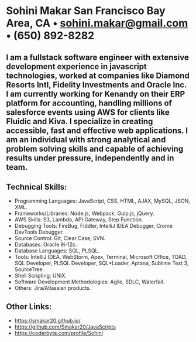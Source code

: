 # Sohini Makar San Francisco Bay Area, CA • sohini.makar@gmail.com • (650) 892-8282
## I am a fullstack software engineer with extensive development experience in javascript technologies, worked at companies like Diamond Resorts Intl, Fidelity Investments and Oracle Inc. I am currently working for Kenandy on their ERP platform for accounting, handling millions of salesforce events using AWS for clients like Fluidic and Kiva. I specialize in creating accessible, fast and effective web applications. I am an individual with strong analytical and problem solving skills and capable of achieving results under pressure, independently and in team.

## Technical Skills:
- Programming Languages: JavaScript, CSS, HTML, AJAX, MySQL, JSON, XML.
- Frameworks/Libraries: Node.js, Webpack, Gulp.js, jQuery.
- AWS Skills: S3, Lambda, API Gateway, Step Function.
- Debugging Tools: FireBug, Fiddler, IntelliJ IDEA Debugger, Crome DevTools Debugger.
- Source Control: Git, Clear Case, SVN.
- Databases: Oracle 9i-12c.
- Database Languages: SQL, PLSQL.
- Tools: IntelliJ IDEA, WebStorm, Apex, Terminal, Microsoft Office, TOAD, SQL Developer, PLSQL Developer, SQL*Loader, Aptana, Sublime Text 3, SourceTree.
- Shell Scripting: UNIX.
- Software Development Methodologies: Agile, SDLC, Waterfall.
- Others: Jira/Atlassian products.

## Other Links:
- https://smakar20.github.io/
- https://github.com/Smakar20/JavaScripts
- https://coderbyte.com/profile/Sohini
